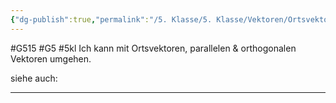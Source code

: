 ```yaml
---
{"dg-publish":true,"permalink":"/5. Klasse/5. Klasse/Vektoren/Ortsvektoren, parallele & orthogonale Vektoren/"}
---
```


#G515 #G5 #5kl
Ich kann mit Ortsvektoren, parallelen & orthogonalen Vektoren umgehen.

siehe auch:
___

